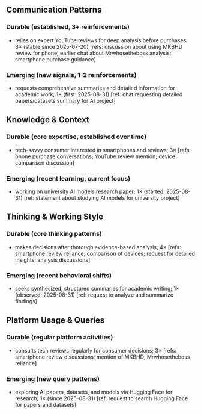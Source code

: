 ## Communication Patterns
### Durable (established, 3+ reinforcements)
- relies on expert YouTube reviews for deep analysis before purchases; 3× (stable since 2025-07-20) [refs: discussion about using MKBHD review for phone; earlier chat about Mrwhosetheboss analysis; smartphone purchase guidance]

### Emerging (new signals, 1-2 reinforcements)
- requests comprehensive summaries and detailed information for academic work; 1× (first: 2025-08-31) [ref: chat requesting detailed papers/datasets summary for AI project]

## Knowledge & Context
### Durable (core expertise, established over time)
- tech-savvy consumer interested in smartphones and reviews; 3× [refs: phone purchase conversations; YouTube review mention; device comparison discussion]

### Emerging (recent learning, current focus)
- working on university AI models research paper; 1× (started: 2025-08-31) [ref: statement about studying AI models for university project]

## Thinking & Working Style
### Durable (core thinking patterns)
- makes decisions after thorough evidence-based analysis; 4× [refs: smartphone review reliance; comparison of devices; request for detailed insights; analysis discussions]

### Emerging (recent behavioral shifts)
- seeks synthesized, structured summaries for academic writing; 1× (observed: 2025-08-31) [ref: request to analyze and summarize findings]

## Platform Usage & Queries
### Durable (regular platform activities)
- consults tech reviews regularly for consumer decisions; 3× [refs: smartphone review discussions; mention of MKBHD; Mrwhosetheboss reliance]

### Emerging (new query patterns)
- exploring AI papers, datasets, and models via Hugging Face for research; 1× (since 2025-08-31) [ref: request to search Hugging Face for papers and datasets]